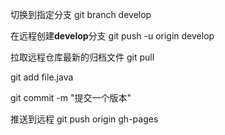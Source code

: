 切换到指定分支
git branch develop

在远程创建**develop**分支
git push -u origin develop

拉取远程仓库最新的归档文件
git pull 

git add file.java

git commit -m "提交一个版本"

推送到远程
git push origin gh-pages
